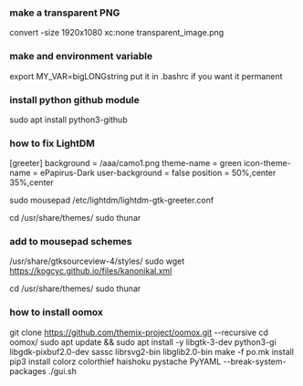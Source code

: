 ### make a transparent PNG ###

convert -size 1920x1080 xc:none transparent_image.png

### make and environment variable ###

export MY_VAR=bigLONGstring
put it in .bashrc if you want it permanent

### install python github module ###

sudo apt install python3-github

### how to fix LightDM ###

[greeter]
background = /aaa/camo1.png
theme-name = green
icon-theme-name = ePapirus-Dark
user-background = false
position = 50%,center 35%,center

sudo mousepad /etc/lightdm/lightdm-gtk-greeter.conf

cd /usr/share/themes/
sudo thunar

### add to mousepad schemes ###

/usr/share/gtksourceview-4/styles/
sudo wget https://kogcyc.github.io/files/kanonikal.xml

cd /usr/share/themes/
sudo thunar

### how to install oomox ###

git clone https://github.com/themix-project/oomox.git --recursive
cd oomox/
sudo apt update && sudo apt install -y libgtk-3-dev python3-gi libgdk-pixbuf2.0-dev sassc librsvg2-bin libglib2.0-bin
make -f po.mk install
pip3 install colorz colorthief haishoku pystache PyYAML --break-system-packages
./gui.sh 
